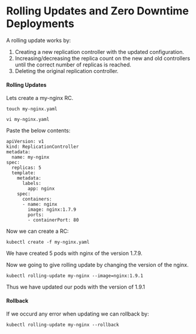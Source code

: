 # Rolling Updates and Zero Downtime Deployments

A rolling update works by:
1. Creating a new replication controller with the updated configuration.
2. Increasing/decreasing the replica count on the new and old controllers until the correct number of replicas is reached.
3. Deleting the original replication controller.

#### Rolling Updates
Lets create a my-nginx RC.

```
touch my-nginx.yaml
```

```
vi my-nginx.yaml
```

Paste the below contents:
```
apiVersion: v1
kind: ReplicationController
metadata:
  name: my-nginx
spec:
  replicas: 5
  template:
    metadata:
      labels:
        app: nginx
    spec:
      containers:
      - name: nginx
        image: nginx:1.7.9
        ports:
        - containerPort: 80
```

Now we can create a RC:
```
kubectl create -f my-nginx.yaml
```

We have created 5 pods with nginx of the version 1.7.9.

Now we going to give rolling update by changing the version of the nginx.

```
kubectl rolling-update my-nginx --image=nginx:1.9.1
```
Thus we have updated our pods with the version of 1.9.1

#### Rollback
If we occurd any error when updating we can rollback by:
```
kubectl rolling-update my-nginx --rollback
```
